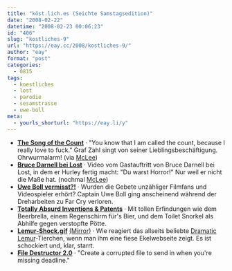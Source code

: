 ```yaml
---
title: "köst.lich.es (Seichte Samstagsedition)"
date: "2008-02-22"
datetime: "2008-02-23 00:06:23"
id: "406"
slug: "kostliches-9"
url: "https://eay.cc/2008/kostliches-9/"
author: "eay"
format: "post"
categories:
  - 0815
tags:
  - koestliches
  - lost
  - parodie
  - sesamstrasse
  - uwe-boll
meta:
  - yourls_shorturl: "https://eay.li/y"
---
```


- [**The Song of the Count**](http://youtube.com/watch?v=6AXPnH0C9UA) · "You know that I am called the count, because I really love to fuck." Graf Zahl singt von seiner Lieblingsbeschäftigung. Ohrwurmalarm! (via [McLee](http://twitter.com/The_McLee/statuses/739624212))
- [**Bruce Darnell bei Lost**](http://de.youtube.com/watch?v=ojG49FcYopY) · Video vom Gastauftritt von Bruce Darnell bei Lost, in dem er Hurley fertig macht: "Du warst Horror!" Nur weil er nicht die Maße hat. (nochmal [McLee](//eay.cc/2008/wer-sind-die-oceanic-6/#comment-4052))
- [**Uwe Boll vermisst?!**](http://ui06.gamespot.com/2437/boll_2.jpg) · Wurden die Gebete unzähliger Filmfans und Videospieler erhört? Captain Uwe Boll ging anscheinend während der Dreharbeiten zu Far Cry verloren.
- [**Totally Absurd Inventions & Patents**](http://totallyabsurd.com/) · Mit tollen Erfindungen wie dem Beerbrella, einem Regenschirm für's Bier, und dem Toilet Snorkel als Abhilfe gegen verstopfte Pötte.
- [**Lemur-Shock.gif**](http://www.sayagain.co.uk/b3tapix/images/lemurshock.gif) [(Mirror)](http://img522.imageshack.us/img522/494/lemurshockkw0.gif) · Wie reagiert das allseits beliebte [Dramatic Lemur](http://youtube.com/watch?v=hkqqMPPg2VI)\-Tierchen, wenn man ihm eine fiese Ekelwebseite zeigt. Es ist schockiert und, klar, starrt.
- [**File Destructor 2.0**](http://www.xnet.se/fd/) · "Create a corrupted file to send in when you're missing deadline."
